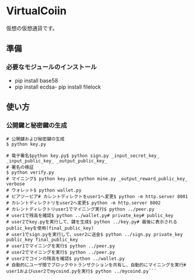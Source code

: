 # VirtualCoiin

仮想の仮想通貨です。

## 準備

### 必要なモジュールのインストール
- pip install base58
- pip install ecdsa- pip install filelock
## 使い方

### 公開鍵と秘密鍵の生成

```shell
# 公開鍵および秘密鍵の生成
$ python key.py

# 電子署名$python key.py$ python sign.py _input_secret_key_ _input_public_key_ _output_public_key_
# 署名の検証
$ python verify.py
# マイニング$ python key.py$ python mine.py _output_reward_public_key_ verbose
# ウォレット$ python wallet.py
# ピアツーピア# カレントディレクトをuser1へ変更$ python -m http.server 8001
# カレントディレクトリをuser2へ変更$ python -m http.server 8002
# カレントディレクトリuser1でマイニング実行$ python ../peer.py
# user1で残高を確認$ python ../wallet.py# private_key# public_key
# user2でkey.pyを実行して、鍵を生成$ python ../key.py# 最後に表示されるpublic_keyを使用(final_public_key)
# user1でsign.pyを実行して、user2に送金$ python ../sign.py private_key public_key final_public_key
# user1でマイニングを実行$ python ../peer.py
# user2でマイニングを実行$ python ../peer.py
# user2でコインの残高を確認$ python ../wallet.py
# 自動的にユーザ間でブロックやトランザクションを共有し、自動的にマイニングを実行# user1およびuser2でmycoind.pyを実行$ python ../mycoind.py```
